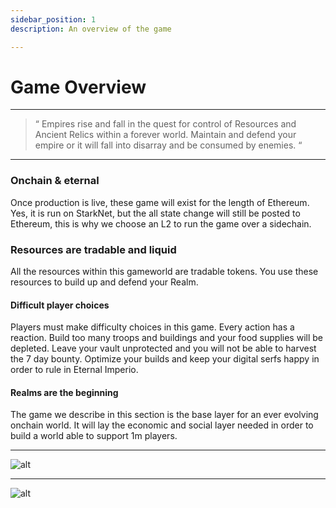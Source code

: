 ```yaml
---
sidebar_position: 1
description: An overview of the game

---
```





# Game Overview

---

> “ Empires rise and fall in the quest for control of Resources and Ancient Relics within a forever world. Maintain and defend your empire or it will fall into disarray and be consumed by enemies. “

---


### Onchain & eternal

Once production is live, these game will exist for the length of Ethereum. Yes, it is run on StarkNet, but the all state change will still be posted to Ethereum, this is why we choose an L2 to run the game over a sidechain.

### Resources are tradable and liquid
All the resources within this gameworld are tradable tokens. You use these resources to build up and defend your Realm.


#### Difficult player choices

Players must make difficulty choices in this game. Every action has a reaction. Build too many troops and buildings and your food supplies will be depleted. Leave your vault unprotected and you will not be able to harvest the 7 day bounty. Optimize your builds and keep your digital serfs happy in order to rule in Eternal Imperio.

#### Realms are the beginning

The game we describe in this section is the base layer for an ever evolving onchain world. It will lay the economic and social layer needed in order to build a world able to support 1m players.

---
![alt](/img/game/military-path.png)

---
![alt](/img/game/economic-path.png)



